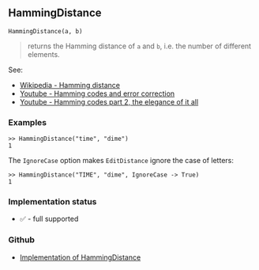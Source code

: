 ## HammingDistance

``` 
HammingDistance(a, b)
```

> returns the Hamming distance of `a` and `b`, i.e. the number of different elements.

See:
* [Wikipedia - Hamming distance](https://en.wikipedia.org/wiki/Hamming_distance)
* [Youtube - Hamming codes and error correction](https://youtu.be/X8jsijhllIA)
* [Youtube - Hamming codes part 2, the elegance of it all](https://youtu.be/b3NxrZOu_CE)

### Examples

```
>> HammingDistance("time", "dime")
1

```

The `IgnoreCase` option makes `EditDistance` ignore the case of letters:

``` 
>> HammingDistance("TIME", "dime", IgnoreCase -> True)
1
```
 

### Implementation status

* &#x2705; - full supported

### Github

* [Implementation of HammingDistance](https://github.com/axkr/symja_android_library/blob/master/symja_android_library/matheclipse-core/src/main/java/org/matheclipse/core/builtin/StringFunctions.java#L668) 
